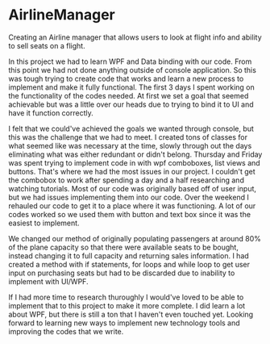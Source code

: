 # AirlineManager
Creating an Airline manager that allows users to look at flight info and ability to sell seats on a flight.

In this project we had to learn WPF and Data binding with our code. From this point we had not done anything outside of console application. So this was tough trying to create code that works and learn a new process to implement and make it fully functional. The first 3 days I spent working on the functionality of the codes needed. At first we set a goal that seemed achievable but was a little over our heads due to trying to bind it to UI and have it function correctly.

I felt that we could've achieved the goals we wanted through console, but this was the challenge that we had to meet. I created tons of classes for what seemed like was necessary at the time, slowly through out the days eliminating what was either redundant or didn't belong. Thursday and Friday was spent trying to implement code in with wpf comboboxes, list views and buttons. That's where we had the most issues in our project. I couldn't get the combobox to work after spending a day and a half researching and watching tutorials.  Most of our code was originally based off of user input, but we had issues implementing them into our code.
Over the weekend I rehauled our code to get it to a place where it was functioning. A lot of our codes worked so we used them with button and text box since it was the easiest to implement.

We changed our method of originally populating passengers at around 80% of the plane capacity so that there were available seats to be bought, instead changing it to full capacity and returning sales information.
I had created a method with if statements, for loops and while loop to get user input on purchasing seats but had to be discarded due to inability to implement with UI/WPF.

If I had more time to research thuroughly I would've loved to be able to implement that to this project to make it more complete. I did learn a lot about WPF, but there is still a ton that I haven't even touched yet. Looking forward to learning new ways to implement new technology tools and improving the codes that we write.
